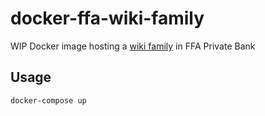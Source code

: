 # docker-ffa-wiki-family
WIP
Docker image hosting a [wiki family](https://www.mediawiki.org/wiki/Manual:Wiki_family) in FFA Private Bank

## Usage
`docker-compose up`
